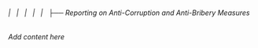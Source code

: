 ###### |   |   |   |   |   ├── Reporting on Anti-Corruption and Anti-Bribery Measures

*Add content here*